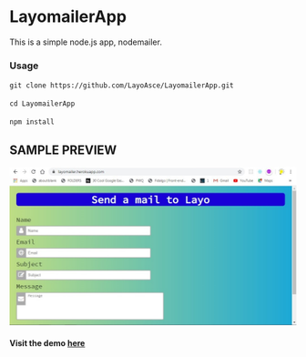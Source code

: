 # LayomailerApp
This is a simple node.js app, nodemailer.

###  Usage
    git clone https://github.com/LayoAsce/LayomailerApp.git

    cd LayomailerApp

    npm install

## SAMPLE  PREVIEW

![Sample Page](layomailer.jpeg)

#### Visit the demo  [here](https://layomailer.herokuapp.com/)
